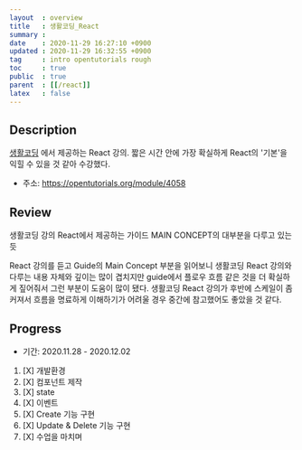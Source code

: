 ```yaml
---
layout  : overview
title   : 생활코딩_React
summary : 
date    : 2020-11-29 16:27:10 +0900
updated : 2020-11-29 16:32:55 +0900
tag     : intro opentutorials rough
toc     : true
public  : true
parent  : [[/react]]
latex   : false
---
```


## Description

[생활코딩](https://opentutorials.org/course/1) 에서 제공하는 React 강의. 짧은 시간 안에 가장 확실하게 React의 '기본'을 익힐 수 있을 것 같아 수강했다.

+ 주소: https://opentutorials.org/module/4058

## Review

생활코딩 강의 React에서 제공하는 가이드 MAIN CONCEPT의 대부분을 다루고 있는듯

React 강의를 듣고 Guide의 Main Concept 부분을 읽어보니 생활코딩 React 강의와 다루는 내용 자체와 깊이는 많이 겹치지만 guide에서 플로우 흐름 같은 것을 더 확실하게 짚어줘서 그런 부분이 도움이 많이 됐다. 생활코딩 React 강의가 후반에 스케일이 좀 커져서 흐름을 명료하게 이해하기가 어려울 경우 중간에 참고했어도 좋았을 것 같다.

## Progress

+ 기간: 2020.11.28 - 2020.12.02

1. [X] 개발환경
1. [X] 컴포넌트 제작
1. [X] state
1. [X] 이벤트
1. [X] Create 기능 구현
1. [X] Update & Delete 기능 구현
1. [X] 수업을 마치며
